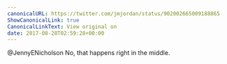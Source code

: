```yaml
---
canonicalURL: https://twitter.com/jmjordan/status/902002665009188865
ShowCanonicalLink: true
CanonicalLinkText: View original on
date: 2017-08-28T02:59:28+00:00
---
```

@JennyENicholson No, that happens right in the middle.